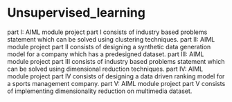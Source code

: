# Unsupervised_learning

part I: AIML module project part I consists of industry based problems statement which can be solved using clustering techniques.
part II: AIML module project part II consists of designing a synthetic data generation model for a company which has a predesigned dataset.
part III: AIML module project part III consists of industry based problems statement which can be solved using dimensional reduction techniques.
part IV: AIML module project part IV consists of designing a data driven ranking model for a sports management company.
part V: AIML module project part V consists of implementing dimensionality reduction on multimedia dataset.
